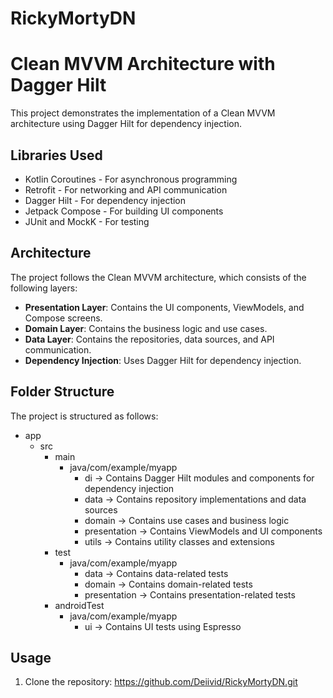 # RickyMortyDN

# Clean MVVM Architecture with Dagger Hilt

This project demonstrates the implementation of a Clean MVVM architecture using Dagger Hilt for dependency injection.

## Libraries Used

- Kotlin Coroutines - For asynchronous programming
- Retrofit - For networking and API communication
- Dagger Hilt - For dependency injection
- Jetpack Compose - For building UI components
- JUnit and MockK - For testing

## Architecture

The project follows the Clean MVVM architecture, which consists of the following layers:

- **Presentation Layer**: Contains the UI components, ViewModels, and Compose screens.
- **Domain Layer**: Contains the business logic and use cases.
- **Data Layer**: Contains the repositories, data sources, and API communication.
- **Dependency Injection**: Uses Dagger Hilt for dependency injection.

## Folder Structure

The project is structured as follows:
- app
  - src
    - main
      - java/com/example/myapp
        - di -> Contains Dagger Hilt modules and components for dependency injection
        - data -> Contains repository implementations and data sources
        - domain -> Contains use cases and business logic
        - presentation -> Contains ViewModels and UI components
        - utils -> Contains utility classes and extensions
    - test
      - java/com/example/myapp
        - data -> Contains data-related tests
        - domain -> Contains domain-related tests
        - presentation -> Contains presentation-related tests
    - androidTest
      - java/com/example/myapp
        - ui -> Contains UI tests using Espresso




## Usage

1. Clone the repository: https://github.com/Deiivid/RickyMortyDN.git

